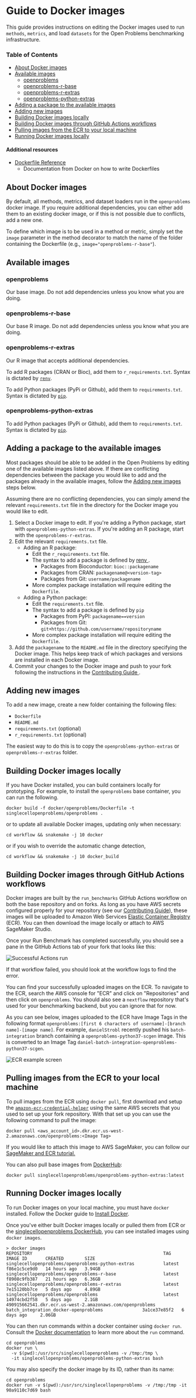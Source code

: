 # Guide to Docker images

This guide provides instructions on editing the Docker images used to run `methods`,
`metrics`, and load `datasets` for the Open Problems benchmarking infrastructure.

### Table of Contents  <!-- markdownlint-disable-line MD001 -->

- [About Docker images](#about-docker-images)
- [Available images](#available-images)
  - [openproblems](#openproblems)
  - [openproblems-r-base](#openproblems-r-base)
  - [openproblems-r-extras](#openproblems-r-extras)
  - [openproblems-python-extras](#openproblems-python-extras)
- [Adding a package to the available images](#adding-a-package-to-the-available-images)
- [Adding new images](#adding-new-images)
- [Building Docker images locally](#building-docker-images-locally)
- [Building Docker images through GitHub Actions workflows
  ](#building-docker-images-through-github-actions-workflows)
- [Pulling images from the ECR to your local machine
  ](#pulling-images-from-the-ecr-to-your-local-machine)
- [Running Docker images locally](#running-docker-images-locally)

<!-- Table of contents generated with
[markdown-toc](http://ecotrust-canada.github.io/markdown-toc/) -->

#### Additional resources

- [Dockerfile Reference](https://docs.docker.com/engine/reference/builder/)
  - Documentation from Docker on how to write Dockerfiles

## About Docker images

By default, all methods, metrics, and dataset loaders run in the `openproblems` docker
image. If you require additional dependencies, you can either add them to an existing
docker image, or if this is not possible due to conflicts, add a new one.

To define which image is to be used in a method or metric, simply set the `image`
parameter in the method decorator to match the name of the folder containing the
Dockerfile (e.g., `image="openproblems-r-base"`).

## Available images

### openproblems

Our base image. Do not add dependencies unless you know what you are doing.

### openproblems-r-base

Our base R image. Do not add dependencies unless you know what you are doing.

### openproblems-r-extras

Our R image that accepts additional dependencies.

To add R packages (CRAN or Bioc), add them to `r_requirements.txt`. Syntax is dictated
by [`renv`](https://rstudio.github.io/renv/reference/install.html#examples).

To add Python packages (PyPi or Github), add them to `requirements.txt`. Syntax is
dictated by [`pip`](https://packaging.python.org/tutorials/installing-packages/).

### openproblems-python-extras

To add Python packages (PyPi or Github), add them to `requirements.txt`. Syntax is
dictated by [`pip`](https://packaging.python.org/tutorials/installing-packages/).

## Adding a package to the available images

Most packages should be able to be added in the Open Problems by editing one of the
available images listed above. If there are conflicting dependencies between the package
you would like to add and the packages already in the available images, follow the
[Adding new images](#adding-new-images) steps below.

Assuming there are no conflicting dependencies, you can simply amend the relevant
`requirements.txt` file in the directory for the Docker image you would like to edit.

1. Select a Docker image to edit. If you're adding a Python package, start with
   `openproblems-python-extras`. If you're adding an R package, start with the
   `openproblems-r-extras`.
2. Edit the relevant `requirements.txt` file.
    - Adding an R package:
        - Edit the `r_requirements.txt` file.
        - The syntax to add a package is defined by [renv
          ](https://rstudio.github.io/renv/reference/install.html#examples).
            - Packages from Bioconductor: `bioc::packagename`
            - Packages from CRAN: `packagename@<version-tag>`
            - Packages from Git: `username/packagename`
        - More complex package installation will require editing the `Dockerfile`.
    - Adding a Python package:
        - Edit the `requirements.txt` file.
        - The syntax to add a package is defined by `pip`
            - Packages from PyPI: `packagename==version`
            - Packages from Git: `git+https://github.com/username/repositoryname`
        - More complex package installation will require editing the `Dockerfile`.
3. Add the `packagename` to the `README.md` file in the directory specifying the Docker
   image. This helps keep track of which packages and versions are installed in each
   Docker image.
4. Commit your changes to the Docker image and push to your fork following the
   instructions in the [Contributing Guide
   ](https://github.com/openproblems-bio/openproblems/blob/main/CONTRIBUTING.md).

## Adding new images

To add a new image, create a new folder containing the following files:

- `Dockerfile`
- `README.md`
- `requirements.txt` (optional)
- `r_requirements.txt` (optional)

The easiest way to do this is to copy the `openproblems-python-extras` or
`openproblems-r-extras` folder.

## Building Docker images locally

If you have Docker installed, you can build containers locally for prototyping. For
example, to install the `openproblems` base container, you can run the following.

```shell
docker build -f docker/openproblems/Dockerfile -t singlecellopenproblems/openproblems .
```

or to update all available Docker images, updating only when necessary:

```shell
cd workflow && snakemake -j 10 docker
```

or if you wish to override the automatic change detection,

```shell
cd workflow && snakemake -j 10 docker_build
```

## Building Docker images through GitHub Actions workflows

Docker images are built by the `run_benchmarks` GitHub Actions workflow on both the base
repository and on forks. As long as you have AWS secrets configured properly for your
repository (see our [Contributing
Guide](https://github.com/openproblems-bio/openproblems/blob/main/CONTRIBUTING.md#submitting-new-features)),
these images will be uploaded to Amazon Web Services [Elastic Container
Registry](https://aws.amazon.com/ecr/) (ECR). You can then download the image locally or
attach to AWS SageMaker Studio.

Once your Run Benchmark has completed successfully, you should see a pane in the GitHub
Actions tab of your fork that looks like this:

![Successful Actions run](https://user-images.githubusercontent.com/8322751/112719533-c508e100-8ecf-11eb-91b0-6f99ccee2e3f.png)

If that workflow failed, you should look at the workflow logs to find the error.

You can find your successfully uploaded images on the ECR. To navigate to the ECR,
search the AWS console for "ECR" and click on "Repositories" and then click on
`openproblems`. You should also see a `nextflow` repository that's used for your
benchmarking backend, but you can ignore that for now.

As you can see below, images uploaded to the ECR have Image Tags in the following format
`openproblems:[first 6 characters of username]-[branch name]-[image name]`. For example,
`danielStrobl` recently pushed his `batch-integration` branch containing a
`openproblems-python37-scgen` image. This is converted to an Image Tag
`daniel-batch-integration-openproblems-python37-scgen`.

![ECR example screen](https://user-images.githubusercontent.com/8322751/112719414-43b14e80-8ecf-11eb-8fe2-5588e42c77c5.png)

## Pulling images from the ECR to your local machine

To pull images from the ECR using `docker pull`, first download and setup the
[`amazon-ecr-credential-helper`](https://github.com/awslabs/amazon-ecr-credential-helper)
using the same AWS secrets that you used to set up your fork repository. With that set
up you can use the following command to pull the image:

```shell
docker pull <aws_account_id>.dkr.ecr.us-west-2.amazonaws.com/openproblems:<Image Tag>
```

If you would like to attach this image to AWS SageMaker, you can follow our [SageMaker
and ECR
tutorial.](https://github.com/openproblems-bio/openproblems/blob/main/SAGEMAKER.md)

You can also pull base images from
[DockerHub](https://hub.docker.com/r/singlecellopenproblems/openproblems):

```shell
docker pull singlecellopenproblems/openproblems-python-extras:latest
```

## Running Docker images locally

To run Docker images on your local machine, you must have `docker` installed. Follow the
Docker guide to [Install Docker](https://docs.docker.com/get-docker/).

Once you've either built Docker images locally or pulled them from ECR or the
[singlecellopenproblems
DockerHub](https://hub.docker.com/r/singlecellopenproblems/openproblems), you can see
installed images using `docker images`.

<!-- markdownlint-disable MD013 -->
```shell
> docker images
REPOSITORY                                                  TAG                                                 IMAGE ID       CREATED        SIZE
singlecellopenproblems/openproblems-python-extras           latest                                              f86e1c5ce9d0   14 hours ago   3.94GB
singlecellopenproblems/openproblems-r-base                  latest                                              f8908c9fb387   21 hours ago   6.36GB
singlecellopenproblems/openproblems-r-extras                latest                                              7e15120bb7ce   5 days ago     4.89GB
singlecellopenproblems/openproblems                         latest                                              14974cbd2f58   5 days ago     2.1GB
490915662541.dkr.ecr.us-west-2.amazonaws.com/openproblems   batch_integration_docker-openproblems               3a1ce37e85f2   6 days ago     2.06GB
```
<!-- markdownlint-enable MD013 -->

You can then run commands within a docker container using `docker run`. Consult the
[Docker documentation](https://docs.docker.com/engine/reference/commandline/run/) to
learn more about the `run` command.

```shell
cd openproblems
docker run \
  -v $(pwd):/usr/src/singlecellopenproblems -v /tmp:/tmp \
  -it singlecellopenproblems/openproblems-python-extras bash
```

You may also specify the docker image by its ID, rather than its name:

```shell
cd openproblems
docker run -v $(pwd):/usr/src/singlecellopenproblems -v /tmp:/tmp -it 90a9110c7d69 bash
```
